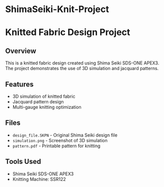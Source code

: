 # ShimaSeiki-Knit-Project
# Knitted Fabric Design Project
## Overview
This is a knitted fabric design created using Shima Seiki SDS-ONE APEX3. The project demonstrates the use of 3D simulation and jacquard patterns.

## Features
- 3D simulation of knitted fabric
- Jacquard pattern design
- Multi-gauge knitting optimization

## Files
- `design_file.SKPN` - Original Shima Seiki design file
- `simulation.png` - Screenshot of 3D simulation
- `pattern.pdf` - Printable pattern for knitting

## Tools Used
- Shima Seiki SDS-ONE APEX3
- Knitting Machine: SSR122
